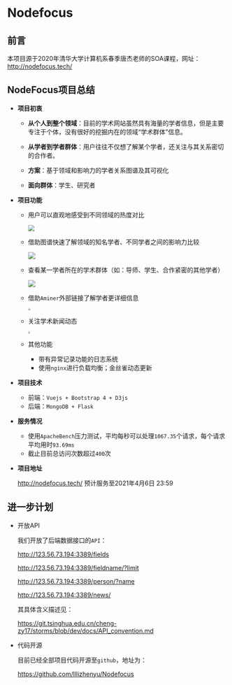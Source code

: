 # Nodefocus
## 前言

本项目源于2020年清华大学计算机系春季唐杰老师的SOA课程，网址：http://nodefocus.tech/

## **NodeFocus**项目总结

* **项目初衷**

  * **从个人到整个领域**：目前的学术网站虽然具有海量的学者信息，但是主要专注于个体，没有很好的挖掘内在的领域“学术群体”信息。

  * **从学者到学者群体**：用户往往不仅想了解某个学者，还关注与其关系密切的合作者。

  * **方案**：基于领域和影响力的学者关系图谱及其可视化
  * **面向群体**：学生、研究者

* **项目功能**

  * 用户可以直观地感受到不同领域的热度对比

    <img src="G:/Study_Study/CS_4th/soa/storms/docs/pics/field.png" style="zoom: 90%;" />

  * 借助图谱快速了解领域的知名学者、不同学者之间的影响力比较

    <img src="G:/Study_Study/CS_4th/soa/storms/docs/pics/field_detail.png" style="zoom: 100%;" />

  * 查看某⼀学者所在的学术群体（如：导师、学生、合作紧密的其他学者）

    <img src="G:/Study_Study/CS_4th/soa/storms/docs/pics/person_detail.png" style="zoom: 100%;" />

  * 借助`Aminer`外部链接了解学者更详细信息

    <img src="G:/Study_Study/CS_4th/soa/storms/docs/pics/aminer.png" style="zoom: 33%;" />

  * 关注学术新闻动态

    <img src="G:/Study_Study/CS_4th/soa/storms/docs/pics/feeds.png" style="zoom: 27%;" />

  * 其他功能

    * 带有异常记录功能的日志系统
    * 使用`nginx`进行负载均衡；金丝雀动态更新

* **项目技术**

  * 前端：`Vuejs + Bootstrap 4 + D3js`
  * 后端：`MongoDB + Flask`

* **服务情况**

  * 使用`ApacheBench`压力测试，平均每秒可以处理`1067.35`个请求，每个请求平均用时`93.69ms`
  * 截止目前总访问次数超过`400`次

* **项目地址**

  http://nodefocus.tech/ 预计服务至2021年4月6日 23:59

## 进一步计划

* 开放API

  我们开放了后端数据接口的`API`：

  http://123.56.73.194:3389/fields

  http://123.56.73.194:3389/fieldname/?limit      

  http://123.56.73.194:3389/person/?name

  http://123.56.73.194:3389/news/

  其具体含义描述见：

  https://git.tsinghua.edu.cn/cheng-zy17/storms/blob/dev/docs/API_convention.md

* 代码开源

  目前已经全部项目代码开源至`github`，地址为：

  https://github.com/lllizhenyu/Nodefocus